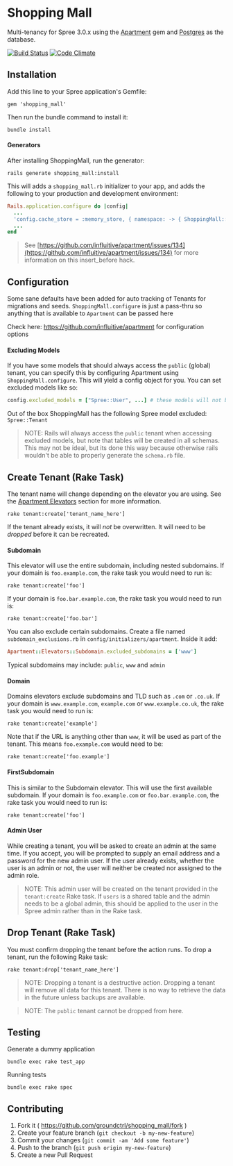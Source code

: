 # Shopping Mall

Multi-tenancy for Spree 3.0.x using the [Apartment](https://github.com/influitive/apartment) gem and [Postgres](http://www.postgresql.org/) as the database.

[![Build Status](https://travis-ci.org/groundctrl/shopping_mall.svg?branch=master)](https://travis-ci.org/groundctrl/shopping_mall)
[![Code Climate](https://codeclimate.com/github/groundctrl/shopping_mall.png)](https://codeclimate.com/github/groundctrl/shopping_mall)


## Installation

Add this line to your Spree application's Gemfile:

    gem 'shopping_mall'

Then run the bundle command to install it:

    bundle install

#### Generators

After installing ShoppingMall, run the generator:

    rails generate shopping_mall:install

This will adds a `shopping_mall.rb` initializer to your app, and adds the following to your production and development environment:

```ruby
Rails.application.configure do |config|
  ...
  'config.cache_store = :memory_store, { namespace: -> { ShoppingMall::Store.current } }'
  ...
end
```

> See [https://github.com/influitive/apartment/issues/134](https://github.com/influitive/apartment/issues/134) for more information on this insert_before hack.


## Configuration

Some sane defaults have been added for auto tracking of Tenants for migrations and seeds. `ShoppingMall.configure` is just a pass-thru so anything that is available to `Apartment` can be passed here

Check here: https://github.com/influitive/apartment for configuration options

#### Excluding Models

If you have some models that should always access the `public` (global) tenant, you can specify this by configuring Apartment using `ShoppingMall.configure`. This will yield a config object for you. You can set excluded models like so:

```ruby
config.excluded_models = ["Spree::User", ...] # these models will not be multi-tenanted, but remain in the global (public) namespace
```

Out of the box ShoppingMall has the following Spree model excluded: `Spree::Tenant`

> NOTE: Rails will always access the `public` tenant when accessing excluded models, but note that tables will be created in all schemas. This may not be ideal, but its done this way because otherwise rails wouldn't be able to properly generate the `schema.rb` file.


## Create Tenant (Rake Task)

The tenant name will change depending on the elevator you are using. See the [Apartment Elevators](https://github.com/influitive/apartment#switching-tenants-per-request) section for more information.

    rake tenant:create['tenant_name_here']

If the tenant already exists, it will *not* be overwritten. It will need to be *dropped* before it can be recreated.

#### Subdomain

This elevator will use the entire subdomain, including nested subdomains. If your domain is `foo.example.com`, the rake task you would need to run is:

    rake tenant:create['foo']

If your domain is `foo.bar.example.com`, the rake task you would need to run is:

    rake tenant:create['foo.bar']

You can also exclude certain subdomains. Create a file named `subdomain_exclusions.rb` in `config/initializers/apartment`. Inside it add:

```ruby
Apartment::Elevators::Subdomain.excluded_subdomains = ['www']
```

Typical subdomains may include: `public`, `www` and `admin`

#### Domain

Domains elevators exclude subdomains and TLD such as `.com` or `.co.uk`. If your domain is `www.example.com`, `example.com` or `www.example.co.uk`, the rake task you would need to run is:

    rake tenant:create['example']

Note that if the URL is anything other than `www`, it will be used as part of the tenant. This means `foo.example.com` would need to be:

    rake tenant:create['foo.example']

#### FirstSubdomain

This is similar to the Subdomain elevator. This will use the first available subdomain. If your domain is `foo.example.com` or `foo.bar.example.com`, the rake task you would need to run is:

    rake tenant:create['foo']

#### Admin User

While creating a tenant, you will be asked to create an admin at the same time. If you accept, you will be prompted to supply an email address and a password for the new admin user. If the user already exists, whether the user is an admin or not, the user will neither be created nor assigned to the admin role.

> NOTE: This admin user will be created on the tenant provided in the `tenant:create` Rake task. If `users` is a shared table and the admin needs to be a global admin, this should be applied to the user in the Spree admin rather than in the Rake task.


## Drop Tenant (Rake Task)

You must confirm dropping the tenant before the action runs. To drop a tenant, run the following Rake task:

    rake tenant:drop['tenant_name_here']

> NOTE: Dropping a tenant is a destructive action. Dropping a tenant will remove all data for this tenant. There is no way to retrieve the data in the future unless backups are available.

> NOTE: The `public` tenant cannot be dropped from here.


## Testing

Generate a dummy application

    bundle exec rake test_app

Running tests

    bundle exec rake spec


## Contributing

1. Fork it ( https://github.com/groundctrl/shopping_mall/fork )
2. Create your feature branch (`git checkout -b my-new-feature`)
3. Commit your changes (`git commit -am 'Add some feature'`)
4. Push to the branch (`git push origin my-new-feature`)
5. Create a new Pull Request
